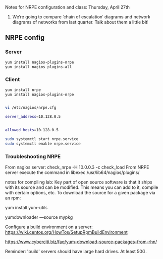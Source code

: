 Notes for NRPE configuration and class: Thursday, April 27th


1)	We’re going to compare ‘chain of escalation’ diagrams and network diagrams of networks from last quarter.
Talk about them a little bit!  


## NRPE config


### Server

```bash
yum install nagios-plugins-nrpe
yum install nagios plugins-all
```


### Client

```bash
yum install nrpe
yum install nagios-plugins-nrpe


vi /etc/nagios/nrpe.cfg

server_address=10.128.0.5


allowed_hosts=10.128.0.5

sudo systemctl start nrpe.service
sudo systemctl enable nrpe.service
```


### Troubleshooting NRPE

From nagios server: check_nrpe -H 10.0.0.3 -c check_load
From NRPE server execute the command in libexec /usr/lib64/nagios/plugins/




notes for compiling lab: 
Key part of open source software is that it ships with its source and can be modified.  This means you can add to it, compile with certain options, etc.  To download the source for a given package via an rpm:

yum install yum-utils

yumdownloader —source mypkg


Configure a build environment on a server:
https://wiki.centos.org/HowTos/SetupRpmBuildEnvironment

https://www.cyberciti.biz/faq/yum-download-source-packages-from-rhn/

Reminder: 'build' servers should have large hard drives.  At least 50G.

